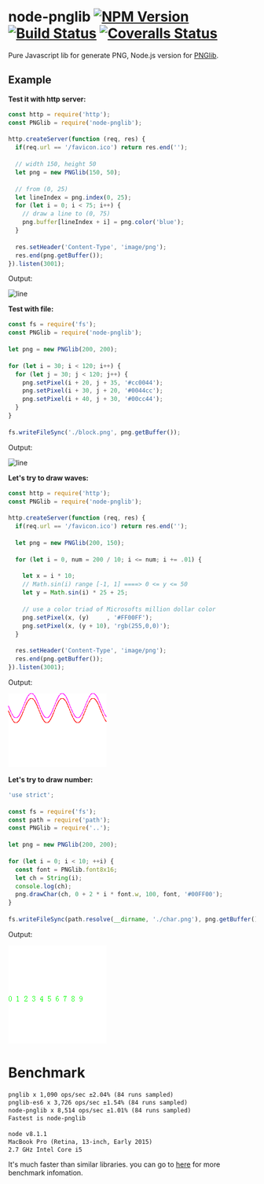 # node-pnglib [![NPM Version](https://badge.fury.io/js/node-pnglib.svg)](http://badge.fury.io/js/node-pnglib) [![Build Status](https://travis-ci.org/Lellansin/node-pnglib.png?branch=master)](https://travis-ci.org/Lellansin/node-pnglib) [![Coveralls Status](https://img.shields.io/coveralls/Lellansin/node-pnglib/master.svg)](https://coveralls.io/github/Lellansin/node-pnglib)

Pure Javascript lib for generate PNG, Node.js version for [PNGlib](http://www.xarg.org/2010/03/generate-client-side-png-files-using-javascript/).

## Example

**Test it with http server:**

```javascript
const http = require('http');
const PNGlib = require('node-pnglib');

http.createServer(function (req, res) {
  if(req.url == '/favicon.ico') return res.end('');

  // width 150, height 50
  let png = new PNGlib(150, 50);
  
  // from (0, 25)
  let lineIndex = png.index(0, 25);
  for (let i = 0; i < 75; i++) {
    // draw a line to (0, 75)
    png.buffer[lineIndex + i] = png.color('blue');
  }

  res.setHeader('Content-Type', 'image/png');
  res.end(png.getBuffer());
}).listen(3001);
```

Output:

![line](/example/line.png)

**Test with file:**

```javascript
const fs = require('fs');
const PNGlib = require('node-pnglib');

let png = new PNGlib(200, 200);

for (let i = 30; i < 120; i++) {
  for (let j = 30; j < 120; j++) {
    png.setPixel(i + 20, j + 35, '#cc0044');
    png.setPixel(i + 30, j + 20, '#0044cc');
    png.setPixel(i + 40, j + 30, '#00cc44');
  }
}

fs.writeFileSync('./block.png', png.getBuffer());
```

Output:

![line](/example/block.png)

**Let's try to draw waves:**

```javascript
const http = require('http');
const PNGlib = require('node-pnglib');

http.createServer(function (req, res) {
  if(req.url == '/favicon.ico') return res.end('');

  let png = new PNGlib(200, 150);
  
  for (let i = 0, num = 200 / 10; i <= num; i += .01) {
  
    let x = i * 10;
    // Math.sin(i) range [-1, 1] ====> 0 <= y <= 50
    let y = Math.sin(i) * 25 + 25;
  
    // use a color triad of Microsofts million dollar color
    png.setPixel(x, (y)     , '#FF00FF');
    png.setPixel(x, (y + 10), 'rgb(255,0,0)');
  }

  res.setHeader('Content-Type', 'image/png');
  res.end(png.getBuffer());
}).listen(3001);
```

Output:

![line](/example/wave.png)

**Let's try to draw number:**

```javascript
'use strict';

const fs = require('fs');
const path = require('path');
const PNGlib = require('..');

let png = new PNGlib(200, 200);

for (let i = 0; i < 10; ++i) {
  const font = PNGlib.font8x16;
  let ch = String(i);
  console.log(ch);
  png.drawChar(ch, 0 + 2 * i * font.w, 100, font, '#00FF00');
}

fs.writeFileSync(path.resolve(__dirname, './char.png'), png.getBuffer());
```

Output:

![line](/example/char.png)

# Benchmark

```
pnglib x 1,090 ops/sec ±2.04% (84 runs sampled)
pnglib-es6 x 3,726 ops/sec ±1.54% (84 runs sampled)
node-pnglib x 8,514 ops/sec ±1.01% (84 runs sampled)
Fastest is node-pnglib

node v8.1.1
MacBook Pro (Retina, 13-inch, Early 2015)
2.7 GHz Intel Core i5
```

It's much faster than similar libraries. you can go to [here](https://github.com/Lellansin/node-pnglib/blob/master/bench/) for more benchmark infomation.
